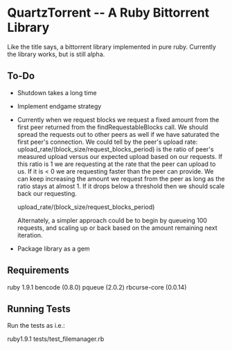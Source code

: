 QuartzTorrent -- A Ruby Bittorrent Library 
==========================================

Like the title says, a bittorrent library implemented in pure ruby. Currently 
the library works, but is still alpha.

To-Do
-----

  - Shutdown takes a long time
  - Implement endgame strategy
  - Currently when we request blocks we request a fixed amount from the first peer returned from the findRequestableBlocks
    call. We should spread the requests out to other peers as well if we have saturated the first peer's connection.
    We could tell by the peer's upload rate: upload_rate/(block_size/request_blocks_period) is the ratio of peer's measured
    upload versus our expected upload based on our requests. If this ratio is 1 we are requesting at the rate that the 
    peer can upload to us. If it is < 0 we are requesting faster than the peer can provide. We can keep increasing the
    amount we request from the peer as long as the ratio stays at almost 1. If it drops below a threshold then we should scale
    back our requesting.

      upload_rate/(block_size/request_blocks_period)

    Alternately, a simpler approach could be to begin by queueing 100 requests, and scaling up or back based on the amount
    remaining next iteration.
  - Package library as a gem

Requirements
------------

ruby 1.9.1
bencode (0.8.0)
pqueue (2.0.2)
rbcurse-core (0.0.14)

Running Tests
-------------

Run the tests as i.e.:

ruby1.9.1 tests/test_filemanager.rb

